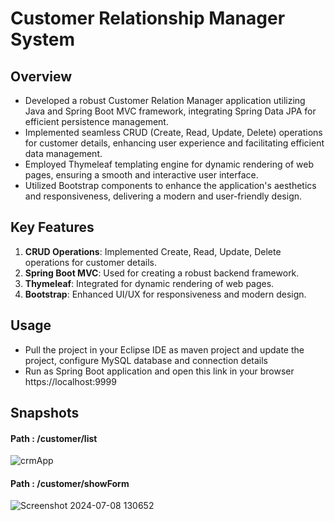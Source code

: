 # Customer Relationship Manager System

## Overview
* Developed a robust Customer Relation Manager application utilizing Java and Spring Boot MVC framework, integrating Spring Data JPA for efficient persistence management.
* Implemented seamless CRUD (Create, Read, Update, Delete) operations for customer details, enhancing user experience and facilitating efficient data management.
* Employed Thymeleaf templating engine for dynamic rendering of web pages, ensuring a smooth and interactive user interface.
* Utilized Bootstrap components to enhance the application's aesthetics and responsiveness, delivering a modern and user-friendly design.

## Key Features
1.  **CRUD Operations**: Implemented Create, Read, Update, Delete operations for customer details.
2.  **Spring Boot MVC**: Used for creating a robust backend framework.
3.  **Thymeleaf**: Integrated for dynamic rendering of web pages.
4.  **Bootstrap**: Enhanced UI/UX for responsiveness and modern design.

## Usage
- Pull the project in your Eclipse IDE as maven project and update the project, configure MySQL database and connection details
- Run as Spring Boot application and open this link in your browser https://localhost:9999

## Snapshots

#### Path : /customer/list
  ![crmApp](https://github.com/vivekanand-vr/crmSystem-thymleaf/assets/116813193/bc67816e-cde4-446d-a166-3d245d972e86)

 #### Path : /customer/showForm
  ![Screenshot 2024-07-08 130652](https://github.com/vivekanand-vr/crmSystem-thymleaf/assets/116813193/e88f1221-e3cf-4c53-a387-b44e9f45dc62)
